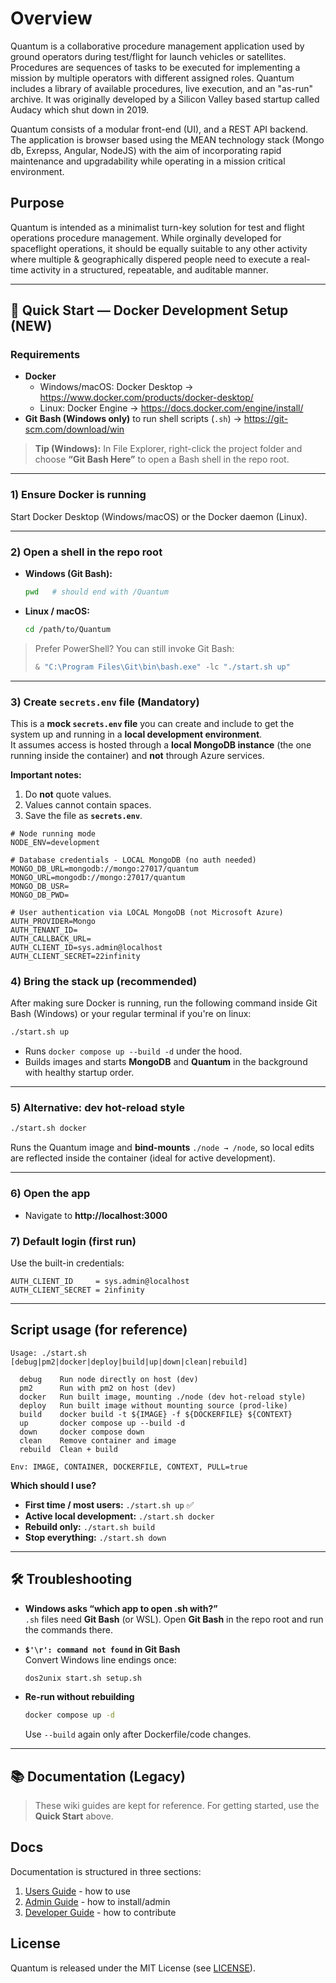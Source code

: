 # Overview

Quantum is a collaborative procedure management application used by ground operators during test/flight for launch vehicles or satellites. Procedures are sequences of tasks to be executed for implementing a mission by multiple operators with different assigned roles. Quantum includes a library of available procedures, live execution, and an "as-run" archive. It was originally developed by a Silicon Valley based startup called Audacy which shut down in 2019.

Quantum consists of a modular front-end (UI), and a REST API backend. The application is browser based using the MEAN technology stack (Mongo db, Exrepss, Angular, NodeJS) with the aim of incorporating rapid maintenance and upgradability while operating in a mission critical environment.

## Purpose
Quantum is intended as a minimalist turn-key solution for test and flight operations procedure management. While orginally developed for spaceflight operations, it should be equally suitable to any other activity where multiple & geographically dispered people need to execute a real-time activity in a structured, repeatable, and auditable manner.


---

## 🚀 Quick Start — Docker Development Setup (NEW)

### Requirements
- **Docker**
  - Windows/macOS: Docker Desktop → <https://www.docker.com/products/docker-desktop/>
  - Linux: Docker Engine → <https://docs.docker.com/engine/install/>
- **Git Bash (Windows only)** to run shell scripts (`.sh`) → <https://git-scm.com/download/win>

> **Tip (Windows):** In File Explorer, right-click the project folder and choose **“Git Bash Here”** to open a Bash shell in the repo root.

---

### 1) Ensure Docker is running
Start Docker Desktop (Windows/macOS) or the Docker daemon (Linux).

---

### 2) Open a shell in the repo root
- **Windows (Git Bash):**
  ```bash
  pwd   # should end with /Quantum
  ```
- **Linux / macOS:**
  ```bash
  cd /path/to/Quantum
  ```

> Prefer PowerShell? You can still invoke Git Bash:
> ```powershell
> & "C:\Program Files\Git\bin\bash.exe" -lc "./start.sh up"
> ```

---

### 3) Create `secrets.env` file (Mandatory)

This is a **mock `secrets.env` file** you can create and include to get the system up and running in a **local development environment**.  
It assumes access is hosted through a **local MongoDB instance** (the one running inside the container) and **not** through Azure services.

**Important notes:**
1. Do **not** quote values.  
2. Values cannot contain spaces.  
3. Save the file as **`secrets.env`**.  

```env
# Node running mode
NODE_ENV=development

# Database credentials - LOCAL MongoDB (no auth needed)
MONGO_DB_URL=mongodb://mongo:27017/quantum
MONGO_URL=mongodb://mongo:27017/quantum
MONGO_DB_USR=
MONGO_DB_PWD=

# User authentication via LOCAL MongoDB (not Microsoft Azure)
AUTH_PROVIDER=Mongo
AUTH_TENANT_ID=
AUTH_CALLBACK_URL=
AUTH_CLIENT_ID=sys.admin@localhost
AUTH_CLIENT_SECRET=22infinity
```

### 4) Bring the stack up (recommended)
After making sure Docker is running, run the following command inside Git Bash (Windows) or your regular terminal if you're on linux:
```bash
./start.sh up
```
- Runs `docker compose up --build -d` under the hood.
- Builds images and starts **MongoDB** and **Quantum** in the background with healthy startup order.

---

### 5) Alternative: dev hot-reload style
```bash
./start.sh docker
```
Runs the Quantum image and **bind-mounts** `./node → /node`, so local edits are reflected inside the container (ideal for active development).

---

### 6) Open the app
- Navigate to **http://localhost:3000**

### 7) Default login (first run)
Use the built-in credentials:
```text
AUTH_CLIENT_ID     = sys.admin@localhost
AUTH_CLIENT_SECRET = 2infinity
```

---

## Script usage (for reference)

```text
Usage: ./start.sh [debug|pm2|docker|deploy|build|up|down|clean|rebuild]

  debug    Run node directly on host (dev)
  pm2      Run with pm2 on host (dev)
  docker   Run built image, mounting ./node (dev hot-reload style)
  deploy   Run built image without mounting source (prod-like)
  build    docker build -t ${IMAGE} -f ${DOCKERFILE} ${CONTEXT}
  up       docker compose up --build -d
  down     docker compose down
  clean    Remove container and image
  rebuild  Clean + build

Env: IMAGE, CONTAINER, DOCKERFILE, CONTEXT, PULL=true
```

**Which should I use?**
- **First time / most users:** `./start.sh up` ✅  
- **Active local development:** `./start.sh docker`  
- **Rebuild only:** `./start.sh build`  
- **Stop everything:** `./start.sh down`

---

## 🛠️ Troubleshooting

- **Windows asks “which app to open .sh with?”**  
  `.sh` files need **Git Bash** (or WSL). Open **Git Bash** in the repo root and run the commands there.

- **`$'\r': command not found` in Git Bash**  
  Convert Windows line endings once:
  ```bash
  dos2unix start.sh setup.sh
  ```

- **Re-run without rebuilding**  
  ```bash
  docker compose up -d
  ```
  Use `--build` again only after Dockerfile/code changes.

---

## 📚 Documentation (Legacy)

> These wiki guides are kept for reference. For getting started, use the **Quick Start** above.

## Docs
Documentation is structured in three sections:

 1. [Users Guide](https://github.com/Xenon130/quantum/wiki/User-Guide) - how to use
 1. [Admin Guide](https://github.com/Xenon130/quantum/wiki/Admin-Guide) - how to install/admin
 1. [Developer Guide](https://github.com/Xenon130/quantum/wiki/Dev-Guide) - how to contribute

## License
Quantum is released under the MIT License (see [LICENSE](/LICENSE)).
